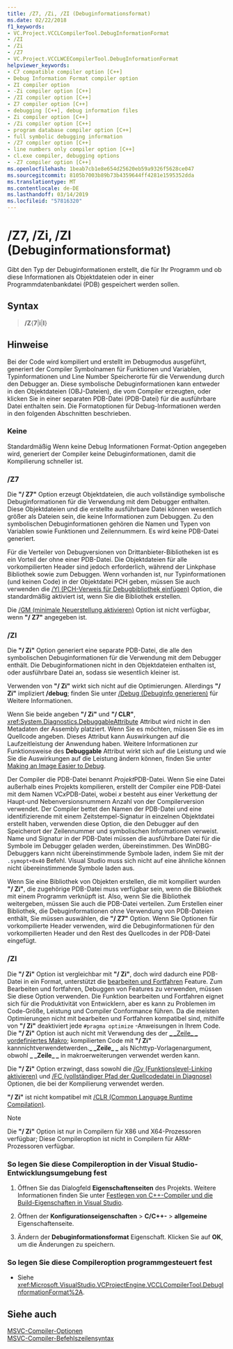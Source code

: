 ```yaml
---
title: /Z7, /Zi, /ZI (Debuginformationsformat)
ms.date: 02/22/2018
f1_keywords:
- VC.Project.VCCLCompilerTool.DebugInformationFormat
- /ZI
- /Zi
- /Z7
- VC.Project.VCCLWCECompilerTool.DebugInformationFormat
helpviewer_keywords:
- C7 compatible compiler option [C++]
- Debug Information Format compiler option
- ZI compiler option
- -Zi compiler option [C++]
- /ZI compiler option [C++]
- Z7 compiler option [C++]
- debugging [C++], debug information files
- Zi compiler option [C++]
- /Zi compiler option [C++]
- program database compiler option [C++]
- full symbolic debugging information
- /Z7 compiler option [C++]
- line numbers only compiler option [C++]
- cl.exe compiler, debugging options
- -Z7 compiler option [C++]
ms.openlocfilehash: 1beab7cb1e8e654d25620eb59a9326f5628ce047
ms.sourcegitcommit: 8105b7003b89b73b4359644ff4281e1595352dda
ms.translationtype: MT
ms.contentlocale: de-DE
ms.lasthandoff: 03/14/2019
ms.locfileid: "57816320"
---
```

# <a name="z7-zi-zi-debug-information-format"></a>/Z7, /Zi, /ZI (Debuginformationsformat)

Gibt den Typ der Debuginformationen erstellt, die für Ihr Programm und ob diese Informationen als Objektdateien oder in einer Programmdatenbankdatei (PDB) gespeichert werden sollen.

## <a name="syntax"></a>Syntax

> **/Z**{**7**|**i**|**I**}

## <a name="remarks"></a>Hinweise

Bei der Code wird kompiliert und erstellt im Debugmodus ausgeführt, generiert der Compiler Symbolnamen für Funktionen und Variablen, Typinformationen und Line Number Speicherorte für die Verwendung durch den Debugger an. Diese symbolische Debuginformationen kann entweder in den Objektdateien (OBJ-Dateien), die vom Compiler erzeugten, oder klicken Sie in einer separaten PDB-Datei (PDB-Datei) für die ausführbare Datei enthalten sein.  Die Formatoptionen für Debug-Informationen werden in den folgenden Abschnitten beschrieben.

### <a name="none"></a>Keine

Standardmäßig Wenn keine Debug Informationen Format-Option angegeben wird, generiert der Compiler keine Debuginformationen, damit die Kompilierung schneller ist.

### <a name="z7"></a>/Z7

Die **"/ Z7"** Option erzeugt Objektdateien, die auch vollständige symbolische Debuginformationen für die Verwendung mit dem Debugger enthalten. Diese Objektdateien und die erstellte ausführbare Datei können wesentlich größer als Dateien sein, die keine Informationen zum Debuggen. Zu den symbolischen Debuginformationen gehören die Namen und Typen von Variablen sowie Funktionen und Zeilennummern. Es wird keine PDB-Datei generiert.

Für die Verteiler von Debugversionen von Drittanbieter-Bibliotheken ist es ein Vorteil der ohne einer PDB-Datei. Die Objektdateien für alle vorkompilierten Header sind jedoch erforderlich, während der Linkphase Bibliothek sowie zum Debuggen. Wenn vorhanden ist, nur Typinformationen (und keinen Code) in der Objektdatei PCH geben, müssen Sie auch verwenden die [/Yl (PCH-Verweis für Debugbibliothek einfügen)](yl-inject-pch-reference-for-debug-library.md) Option, die standardmäßig aktiviert ist, wenn Sie die Bibliothek erstellen.

Die [/GM (minimale Neuerstellung aktivieren)](gm-enable-minimal-rebuild.md) Option ist nicht verfügbar, wenn **"/ Z7"** angegeben ist.

### <a name="zi"></a>/ZI

Die **"/ Zi"** Option generiert eine separate PDB-Datei, die alle den symbolischen Debuginformationen für die Verwendung mit dem Debugger enthält. Die Debuginformationen nicht in den Objektdateien enthalten ist, oder ausführbare Datei an, sodass sie wesentlich kleiner ist.

Verwenden von **"/ Zi"** wirkt sich nicht auf die Optimierungen. Allerdings **"/ Zi"** impliziert **/debug**; finden Sie unter [/Debug (Debuginfo generieren)](debug-generate-debug-info.md) für Weitere Informationen.

Wenn Sie beide angeben **"/ Zi"** und **"/ CLR"**, <xref:System.Diagnostics.DebuggableAttribute> Attribut wird nicht in den Metadaten der Assembly platziert. Wenn Sie es möchten, müssen Sie es im Quellcode angeben. Dieses Attribut kann Auswirkungen auf die Laufzeitleistung der Anwendung haben. Weitere Informationen zur Funktionsweise des **Debuggable** Attribut wirkt sich auf die Leistung und wie Sie die Auswirkungen auf die Leistung ändern können, finden Sie unter [Making an Image Easier to Debug](/dotnet/framework/debug-trace-profile/making-an-image-easier-to-debug).

Der Compiler die PDB-Datei benannt *Projekt*PDB-Datei. Wenn Sie eine Datei außerhalb eines Projekts kompilieren, erstellt der Compiler eine PDB-Datei mit dem Namen VC*x*PDB-Datei, wobei *x* besteht aus einer Verkettung der Haupt-und Nebenversionsnummern Anzahl von der Compilerversion verwendet. Der Compiler bettet den Namen der PDB-Datei und eine identifizierende mit einem Zeitstempel-Signatur in einzelnen Objektdatei erstellt haben, verwenden diese Option, die den Debugger auf den Speicherort der Zeilennummer und symbolischen Informationen verweist. Name und Signatur in der PDB-Datei müssen die ausführbare Datei für die Symbole im Debugger geladen werden, übereinstimmen. Des WinDBG-Debuggers kann nicht übereinstimmende Symbole laden, indem Sie mit der `.symopt+0x40` Befehl. Visual Studio muss sich nicht auf eine ähnliche können nicht übereinstimmende Symbole laden aus.

Wenn Sie eine Bibliothek von Objekten erstellen, die mit kompiliert wurden **"/ Zi"**, die zugehörige PDB-Datei muss verfügbar sein, wenn die Bibliothek mit einem Programm verknüpft ist. Also, wenn Sie die Bibliothek weitergeben, müssen Sie auch die PDB-Datei verteilen. Zum Erstellen einer Bibliothek, die Debuginformationen ohne Verwendung von PDB-Dateien enthält, Sie müssen auswählen, die **"/ Z7"** Option. Wenn Sie Optionen für vorkompilierte Header verwenden, wird die Debuginformationen für den vorkompilierten Header und den Rest des Quellcodes in der PDB-Datei eingefügt.

### <a name="zi"></a>/ZI

Die **"/ Zi"** Option ist vergleichbar mit **"/ Zi"**, doch wird dadurch eine PDB-Datei in ein Format, unterstützt die [bearbeiten und Fortfahren](/visualstudio/debugger/edit-and-continue-visual-cpp) Feature. Zum Bearbeiten und fortfahren, Debuggen von Features zu verwenden, müssen Sie diese Option verwenden. Die Funktion bearbeiten und Fortfahren eignet sich für die Produktivität von Entwicklern, aber es kann zu Problemen im Code-Größe, Leistung und Compiler Conformance führen. Da die meisten Optimierungen nicht mit bearbeiten und Fortfahren kompatibel sind, mithilfe von **"/ Zi"** deaktiviert jede `#pragma optimize` -Anweisungen in Ihrem Code. Die **"/ Zi"** Option ist auch nicht mit Verwendung des der [ &#95; &#95;Zeile&#95; &#95; vordefiniertes Makro](../../preprocessor/predefined-macros.md); kompilierten Code mit **"/ Zi"** kannnichtverwendetwerden.**&#95; &#95;Zeile&#95; &#95;** als Nichttyp-Vorlagenargument, obwohl **&#95; &#95;Zeile&#95; &#95;** in makroerweiterungen verwendet werden kann.

Die **"/ Zi"** Option erzwingt, dass sowohl die [/Gy (Funktionslevel-Linking aktivieren)](gy-enable-function-level-linking.md) und [/FC (vollständiger Pfad der Quellcodedatei in Diagnose)](fc-full-path-of-source-code-file-in-diagnostics.md) Optionen, die bei der Kompilierung verwendet werden.

**"/ Zi"** ist nicht kompatibel mit [/CLR (Common Language Runtime Compilation)](clr-common-language-runtime-compilation.md).

> [!NOTE]
> Die **"/ Zi"** Option ist nur in Compilern für X86 und X64-Prozessoren verfügbar; Diese Compileroption ist nicht in Compilern für ARM-Prozessoren verfügbar.

### <a name="to-set-this-compiler-option-in-the-visual-studio-development-environment"></a>So legen Sie diese Compileroption in der Visual Studio-Entwicklungsumgebung fest

1. Öffnen Sie das Dialogfeld **Eigenschaftenseiten** des Projekts. Weitere Informationen finden Sie unter [Festlegen von C++-Compiler und die Build-Eigenschaften in Visual Studio](../working-with-project-properties.md).

1. Öffnen der **Konfigurationseigenschaften** > **C/C++-** > **allgemeine** Eigenschaftenseite.

1. Ändern der **Debuginformationsformat** Eigenschaft. Klicken Sie auf **OK**, um die Änderungen zu speichern.

### <a name="to-set-this-compiler-option-programmatically"></a>So legen Sie diese Compileroption programmgesteuert fest

- Siehe <xref:Microsoft.VisualStudio.VCProjectEngine.VCCLCompilerTool.DebugInformationFormat%2A>.

## <a name="see-also"></a>Siehe auch

[MSVC-Compiler-Optionen](compiler-options.md)<br/>
[MSVC-Compiler-Befehlszeilensyntax](compiler-command-line-syntax.md)

